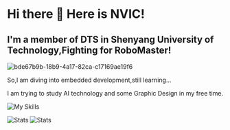 # Hi there 👋 Here is NVIC!

## I'm a member of DTS in Shenyang University of Technology,**Fighting for RoboMaster!**

  ![bde67b9b-18b9-4a17-82ca-c17169ae19f6](https://github.com/user-attachments/assets/c6514903-46cc-48f9-9160-547fce708dd0)

So,I am diving into embedded development,still learning...

I am trying to study AI technology and some Graphic Design in my free time.

  ![My Skills](https://skillicons.dev/icons?i=c,cpp,py,arduino,raspberrypi,ros,obsidian,cmake,git,githubactions,ps,github)

![Stats](https://github-readme-stats.vercel.app/api?username=NVICBreak&show_icons=true&theme=tokyonight)
![Stats](https://github-readme-stats.vercel.app/api/top-langs/?username=NVICBreak&show_icons=true&theme=tokyonight)
